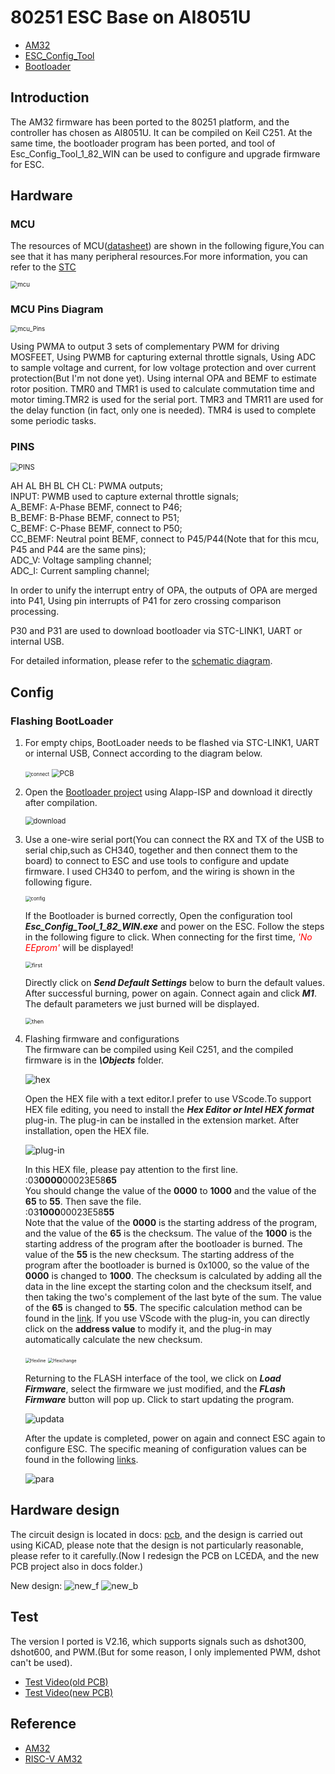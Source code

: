 # 80251 ESC Base on AI8051U

* [AM32](https://github.com/am32-firmware/AM32)<br>
* [ESC_Config_Tool](https://am32.ca/downloads)<br>
* [Bootloader](https://github.com/Icey7122/AM32_Bootloader_AI8051U)<br>


## Introduction
The AM32 firmware has been ported to the 80251 platform, and the controller has chosen as AI8051U. It can be compiled on Keil C251. At the same time, the bootloader program has been ported, and tool of Esc_Config_Tool_1_82_WIN can be used to configure and upgrade firmware for ESC.


## Hardware

### MCU
The resources of MCU([datasheet](https://www.stcaimcu.com/data/download/Datasheet/AI8051U.pdf)) are shown in the following figure,You can see that it has many peripheral resources.For more information, you can refer to the [STC](https://www.stcai.com/)<br>

<img src="docs/image/mcu.png" alt="mcu" style="zoom:70%;" />

### MCU Pins Diagram
<img src="docs/image/mcu_pins.png" alt="mcu_Pins" style="zoom:70%;" />

Using PWMA to output 3 sets of complementary PWM for driving MOSFEET, Using PWMB for capturing external throttle signals, Using ADC to sample voltage and current, for low voltage protection and over current protection(But I'm not done yet). Using internal OPA and BEMF to estimate rotor position. TMR0 and TMR1 is used to calculate commutation time and motor timing.TMR2 is used for the serial port. TMR3 and TMR11 are used for the delay function (in fact, only one is needed). TMR4 is used to complete some periodic tasks.

### PINS
<img src="docs/image/PINS.png" alt="PINS" style="zoom:80%;" />

AH AL BH BL CH CL:  PWMA outputs;<br>
INPUT: PWMB used to capture external throttle signals;<br>
A_BEMF: A-Phase BEMF, connect to P46;<br>
B_BEMF: B-Phase BEMF, connect to P51;<br>
C_BEMF: C-Phase BEMF, connect to P50;<br>
CC_BEMF: Neutral point BEMF, connect to P45/P44(Note that for this mcu, P45 and P44 are the same pins);<br>
ADC_V: Voltage sampling channel;<br>
ADC_I: Current sampling channel;<br>
 
In order to unify the interrupt entry of OPA, the outputs of OPA are merged into P41, Using pin interrupts of P41 for zero crossing comparison processing.

P30 and P31 are used to download bootloader  via STC-LINK1, UART or internal USB.<br>

For detailed information, please refer to the [schematic diagram](docs/sch.pdf).


## Config

### Flashing BootLoader
1. For empty chips, BootLoader needs to be flashed via STC-LINK1, UART or internal USB, Connect according to the diagram below.


   <img src="docs/image/connect.jpeg" alt="connect" style="zoom:55%;" />
   <img src="docs/image/PCB.png" alt="PCB" style="zoom:80%;" />


2. Open the [Bootloader project](https://github.com/Icey7122/AM32_Bootloader_AI8051U) using AIapp-ISP and download it directly after compilation.


    <img src="docs/image/download.png" alt="download" style="zoom:80%;" />

3. Use a one-wire serial port(You can connect the RX and TX of the USB to serial chip,such as CH340, together and then connect them to the board) to connect to ESC and use tools to configure and update firmware. I used CH340 to perfom, and the wiring is shown in the following figure.

    <img src="docs/image/config.jpeg" alt="config" style="zoom:55%;" />


    If the Bootloader is burned correctly, Open the configuration tool ***Esc_Config_Tool_1_82_WIN.exe*** and power on the ESC. Follow the steps in the following figure to click. When connecting for the first time, <font color=red>*'No EEprom'*</font> will be displayed!
    
    <img src="docs/image/first.png" alt="first" style="zoom:65%;" />

    Directly click on ***Send Default Settings*** below to burn the default values. After successful burning, power on again. Connect again and click ***M1***. The default parameters we just burned will be displayed.

    <img src="docs/image/then.png" alt="then" style="zoom:65%;" />


4. Flashing firmware and configurations<br>
    The firmware can be compiled using Keil C251, and the compiled firmware is in the ***\Objects*** folder.

    <img src="docs/image/hex.png" alt="hex" style="zoom:100%;" />

    Open the HEX file with a text editor.I prefer to use VScode.To support HEX file editing, you need to install the ***Hex Editor or Intel HEX format*** plug-in. The plug-in can be installed in the extension market. After installation, open the HEX file.

    <img src="docs/image/Plug_in.png" alt="plug-in" style="zoom:100%;" />

    In this HEX file, please pay attention to the first line.<br>
    :03**0000**00023E58**65**<br>
    You should change the value of the **0000** to **1000** and the value of the **65** to **55**. Then save the file.<br>
    :03**1000**00023E58**55**<br>
    Note that the value of the **0000** is the starting address of the program, and the value of the **65** is the checksum. The value of the **1000** is the starting address of the program after the bootloader is burned. The value of the **55** is the new checksum. The starting address of the program after the bootloader is burned is 0x1000, so the value of the **0000** is changed to **1000**. The checksum is calculated by adding all the data in the line except the starting colon and the checksum itself, and then taking the two's complement of the last byte of the sum. The value of the **65** is changed to **55**. The specific calculation method can be found in the [link](https://en.wikipedia.org/wiki/Intel_HEX).
    If you use VScode with the plug-in, you can directly click on the **address value** to modify it, and the plug-in may automatically calculate the new checksum.

    <img src="docs/image/Hexline.png" alt="Hexline" style="zoom:50%;" />
    <img src="docs/image/Hex_change.png" alt="Hexchange" style="zoom:50%;" />
   
   Returning to the FLASH interface of the tool, we click on ***Load Firmware***, select the firmware we just modified, and the ***FLash Firmware*** button will pop up. Click to start updating the program. 

    <img src="docs/image/updata.png" alt="updata" style="zoom:100%;" />


    After the update is completed, power on again and connect ESC again to configure ESC. The specific meaning of configuration values can be found in the following [links](https://github.com/AlkaMotors/AM32-MultiRotor-ESC-firmware/wiki/ESC-Settings-Explained).

    <img src="docs/image/para.png" alt="para" style="zoom:100%;" />

## Hardware design
The circuit design is located in docs: [pcb](https://github.com/Icey7122/AM32_AI8051U/tree/main/docs), and the design is carried out using KiCAD, please note that the design is not particularly reasonable, please refer to it carefully.(Now I redesign the PCB on LCEDA, and the new PCB project also in docs folder.)

   New design:
   <img src="docs/image/new_df.jpg" alt="new_f" style="zoom:100%;" />
   <img src="docs/image/new_db.jpg" alt="new_b" style="zoom:100%;" />

## Test

The version I ported is V2.16, which supports signals such as dshot300, dshot600, and PWM.(But for some reason, I only implemented PWM, dshot can't be used).
* [Test Video(old PCB)](https://www.bilibili.com/video/BV1eZkvYuEUj)
* [Test Video(new PCB)](https://www.bilibili.com/video/BV1Huc3e8Egv)
## Reference
* [AM32](https://github.com/am32-firmware/AM32)
* [RISC-V AM32](https://github.com/TianpeiLee/AM32)










